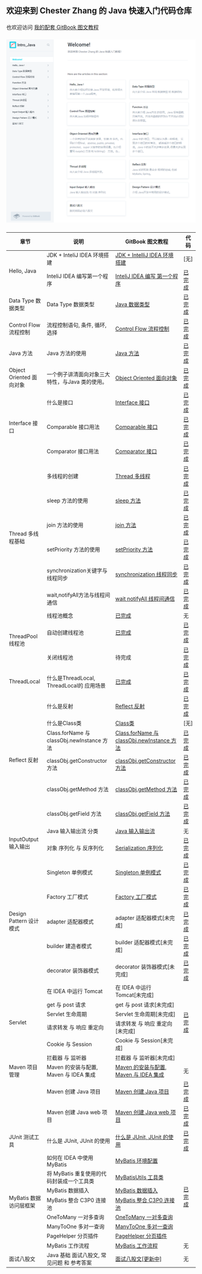 ## 欢迎来到 Chester Zhang 的 Java 快速入门代码仓库
####
也欢迎访问 [我的配套 GitBook 图文教程](https://chesterzhang666.gitbook.io/intro-java/)
###
![gitbook_homepage](./picture/gitbook_homepage.png)
###
 
 
<table class="tg">
<thead>
  <tr>
    <th class="tg-9wq8">章节</th>
    <th class="tg-9wq8">说明</th>
    <th class="tg-9wq8">GitBook 图文教程</th>
    <th class="tg-9wq8">代码</th>
  </tr>
</thead>
<tbody>
  <tr>
    <td class="tg-9wq8" rowspan="2">Hello, Java</td>
    <td class="tg-9wq8">JDK + InteliJ IDEA 环境搭建</td>
    <td class="tg-9wq8"><a href="https://chesterzhang666.gitbook.io/intro-java/hello-java/jdk-+-idea-huan-jing-da-jian">JDK + IntelliJ IDEA 环境搭建</a></td>
    <td class="tg-9wq8">[无]</td>
  </tr>
  <tr>
    <td class="tg-9wq8">InteliJ IDEA 编写第一个程序</td>
    <td class="tg-9wq8"><a href="https://chesterzhang666.gitbook.io/intro-java/hello-java/hello-intellij-idea">InteliJ IDEA 编写 第一个程序</a></td>
    <td class="tg-9wq8"><a href="https://github.com/chesterzhang/intro_Java/tree/zhc_dev/HelloProject">已完成</a></td>
  </tr>
  <tr>
    <td class="tg-9wq8">Data Type 数据类型</td>
    <td class="tg-9wq8">Data Type 数据类型</td>
    <td class="tg-9wq8"><a href="https://chesterzhang666.gitbook.io/intro-java/data-type">Java 数据类型</a></td>
    <td class="tg-9wq8"><a href="https://github.com/chesterzhang/intro_Java/tree/zhc_dev/DataTypeDemo">已完成</a></td>
  </tr>
  <tr>
    <td class="tg-9wq8">Control Flow 流程控制</td>
    <td class="tg-9wq8">流程控制语句, 条件, 循环, 选择</td>
    <td class="tg-9wq8"><a href="https://chesterzhang666.gitbook.io/intro-java/control-flow">Control Flow 流程控制</a></td>
    <td class="tg-9wq8"><a href="https://github.com/chesterzhang/intro_Java/tree/zhc_dev/ControlFlow/src/indi/chester/controflow">已完成</a></td>
  </tr>
  <tr>
    <td class="tg-9wq8">Java 方法</td>
    <td class="tg-9wq8">Java 方法的使用</td>
    <td class="tg-9wq8"><a href="https://chesterzhang666.gitbook.io/intro-java/function">Java 方法</a></td>
    <td class="tg-9wq8"><a href="https://github.com/chesterzhang/intro_Java/tree/zhc_dev/Function/src/indi/chester/functiondemo">已完成</a></td>
  </tr>
  <tr>
    <td class="tg-9wq8">Object Oriented 面向对象</td>
    <td class="tg-9wq8">一个例子讲清面向对象三大特性，与Java 类的使用。</td>
    <td class="tg-9wq8"><a href="https://chesterzhang666.gitbook.io/intro-java/ji-cheng-feng-zhuang-yu-duo-tai">Object Oriented 面向对象</a></td>
    <td class="tg-9wq8"><a href="https://github.com/chesterzhang/intro_Java/tree/zhc_dev/ObjectOriented/src/indi/chester/animal">已完成</a></td>
  </tr>
  <tr>
    <td class="tg-9wq8" rowspan="3">Interface 接口</td>
    <td class="tg-9wq8">什么是接口 </td>
    <td class="tg-9wq8"><a href="https://chesterzhang666.gitbook.io/intro-java/interface-jie-kou">Interface 接口</a></td>
    <td class="tg-9wq8"><a href="https://github.com/chesterzhang/intro_Java/tree/zhc_dev/Interface/src/indi/chester">已完成</a></td>
  </tr>
  <tr>
    <td class="tg-9wq8">Comparable 接口用法</td>
    <td class="tg-9wq8"><a href="https://chesterzhang666.gitbook.io/intro-java/interface-jie-kou/comparable">Comparable 接口</a></td>
    <td class="tg-9wq8"><a href="https://github.com/chesterzhang/intro_Java/tree/zhc_dev/Interface/src/indi/chester/comparabledemo">已完成</a></td>
  </tr>
  <tr>
    <td class="tg-9wq8">Comparator 接口用法</td>
    <td class="tg-9wq8"><a href="https://chesterzhang666.gitbook.io/intro-java/interface-jie-kou/comparator">Comparator 接口</a></td>
    <td class="tg-9wq8"><a href="https://github.com/chesterzhang/intro_Java/tree/zhc_dev/Interface/src/indi/chester/comparator">已完成</a></td>
  </tr>
  <tr>
    <td class="tg-9wq8" rowspan="6">Thread 多线程基础</td>
    <td class="tg-9wq8">多线程的创建</td>
    <td class="tg-9wq8"><a href="https://chesterzhang666.gitbook.io/intro-java/thread">Thread 多线程</a></td>
    <td class="tg-9wq8"><a href="https://github.com/chesterzhang/intro_Java/tree/zhc_dev/Thread/src/indi/chester/threadpool">已完成</a></td>
  </tr>
  <tr>
    <td class="tg-9wq8">sleep 方法的使用</td>
    <td class="tg-9wq8"><a href="https://chesterzhang666.gitbook.io/intro-java/thread/sleep-han-shu">sleep 方法</a></td>
    <td class="tg-9wq8"><a href="https://github.com/chesterzhang/intro_Java/tree/zhc_dev/Thread/src/indi/chester/thread">已完成</a></td>
  </tr>
  <tr>
    <td class="tg-9wq8">join 方法的使用</td>
    <td class="tg-9wq8"><a href="https://chesterzhang666.gitbook.io/intro-java/thread/join-han-shu">join 方法</a></td>
    <td class="tg-9wq8"><a href="https://github.com/chesterzhang/intro_Java/tree/zhc_dev/Thread/src/indi/chester/thread">已完成</a></td>
  </tr>
  <tr>
    <td class="tg-9wq8">setPriority 方法的使用</td>
    <td class="tg-9wq8"><a href="https://chesterzhang666.gitbook.io/intro-java/thread/setpriority-han-shu">setPriority 方法</a></td>
    <td class="tg-9wq8"><a href="https://github.com/chesterzhang/intro_Java/tree/zhc_dev/Thread/src/indi/chester/thread">已完成</a></td>
  </tr>
  <tr>
    <td class="tg-9wq8">synchronization关键字与线程同步</td>
    <td class="tg-9wq8"><a href="https://chesterzhang666.gitbook.io/intro-java/thread/synchronization-xian-cheng-tong-bu">synchronization 线程同步</a></td>
    <td class="tg-9wq8"><a href="https://github.com/chesterzhang/intro_Java/tree/zhc_dev/Thread/src/indi/chester/synchronization">已完成</a></td>
  </tr>
  <tr>
    <td class="tg-9wq8">wait,notifyAll方法与线程间通信</td>
    <td class="tg-9wq8"><a href="https://chesterzhang666.gitbook.io/intro-java/thread/wait-notifyall-xian-cheng-jian-tong-xin">wait notifyAll 线程间通信</a></td>
    <td class="tg-9wq8"><a href="https://github.com/chesterzhang/intro_Java/tree/zhc_dev/Thread/src/indi/chester/producer_consumer">已完成</a></td>
  </tr>
  <tr>
    <td class="tg-9wq8" rowspan="3">ThreadPool 线程池</td>
    <td class="tg-9wq8">线程池概念</td>
    <td class="tg-9wq8"><a href="https://chesterzhang666.gitbook.io/intro-java/threadpool-xian-cheng-chi">已完成</a></td>
    <td class="tg-9wq8">无</td>
  </tr>
  <tr>
    <td class="tg-9wq8">自动创建线程池</td>
    <td class="tg-9wq8"><a href="https://chesterzhang666.gitbook.io/intro-java/threadpool-xian-cheng-chi/zi-dong-chuang-jian-xian-cheng-chi">已完成</a></td>
    <td class="tg-9wq8"><a href="https://github.com/chesterzhang/intro_Java/tree/zhc_dev/Thread/src/indi/chester/threadpool">已完成</a></td>
  </tr>
  <tr>
    <td class="tg-9wq8">关闭线程池</td>
    <td class="tg-9wq8">待完成</td>
    <td class="tg-9wq8"><a href="https://github.com/chesterzhang/intro_Java/tree/zhc_dev/Thread/src/indi/chester/threadpool">已完成</a></td>
  </tr>
  <tr>
    <td class="tg-9wq8">ThreadLocal</td>
    <td class="tg-9wq8">什么是ThreadLocal, ThreadLocal的 应用场景</td>
    <td class="tg-9wq8"><a href="https://chesterzhang666.gitbook.io/intro-java/threadlocal">已完成</a></td>
    <td class="tg-9wq8"><a href="https://github.com/chesterzhang/intro_Java/tree/zhc_dev/Thread/src/indi/chester/threadlocal">已完成</a></td>
  </tr>
  <tr>
    <td class="tg-9wq8" rowspan="6"> Reflect 反射</td>
    <td class="tg-9wq8">什么是反射</td>
    <td class="tg-9wq8"><a href="https://chesterzhang666.gitbook.io/intro-java/refelct-fan-she">Reflect 反射</a></td>
    <td class="tg-9wq8"><a href="https://github.com/chesterzhang/intro_Java/tree/zhc_dev/Reflect/src/indi/chester/reflectdemo">已完成</a></td>
  </tr>
  <tr>
    <td class="tg-9wq8">什么是Class类</td>
    <td class="tg-9wq8"><a href="https://chesterzhang666.gitbook.io/intro-java/refelct-fan-she/class-lei">Class类</a></td>
    <td class="tg-9wq8">[无]</td>
  </tr>
  <tr>
    <td class="tg-9wq8">Class.forName 与 classObj.newInstance 方法</td>
    <td class="tg-9wq8"><a href="https://chesterzhang666.gitbook.io/intro-java/refelct-fan-she/class.forname-yu-classobj.newinstance-fang-fa">Class.forName 与 classObj.newInstance 方法</a></td>
    <td class="tg-9wq8"><a href="https://github.com/chesterzhang/intro_Java/tree/zhc_dev/Reflect/src/indi/chester/classdemo">已完成</a></td>
  </tr>
  <tr>
    <td class="tg-9wq8">classObj.getConstructor 方法</td>
    <td class="tg-9wq8"><a href="https://chesterzhang666.gitbook.io/intro-java/refelct-fan-she/class.getconstructor-fang-fa">classObj.getConstructor 方法</a></td>
    <td class="tg-9wq8"><a href="https://github.com/chesterzhang/intro_Java/tree/zhc_dev/Reflect/src/indi/chester/constructordemo">已完成</a></td>
  </tr>
  <tr>
    <td class="tg-9wq8">classObj.getMethod 方法</td>
    <td class="tg-9wq8"><a href="https://chesterzhang666.gitbook.io/intro-java/refelct-fan-she/classobj.getmethod-fang-fa">classObj.getMethod 方法</a></td>
    <td class="tg-9wq8"><a href="https://github.com/chesterzhang/intro_Java/tree/zhc_dev/Reflect/src/indi/chester/methoddemo">已完成</a></td>
  </tr>
  <tr>
    <td class="tg-9wq8">classObj.getField 方法</td>
    <td class="tg-9wq8"><a href="https://chesterzhang666.gitbook.io/intro-java/refelct-fan-she/classobj.getfield-fang-fa">classObj.getField 方法</a></td>
    <td class="tg-9wq8"><a href="https://github.com/chesterzhang/intro_Java/tree/zhc_dev/Reflect/src/indi/chester/fileddemo">已完成</a></td>
  </tr>
  <tr>
    <td class="tg-9wq8" rowspan="2">InputOutput 输入输出</td>
    <td class="tg-9wq8">Java 输入输出流 分类</td>
    <td class="tg-9wq8"><a href="https://chesterzhang666.gitbook.io/intro-java/input-output-shu-ru-shu-chu">Java 输入输出流</a></td>
    <td class="tg-9wq8">无</td>
  </tr>
  <tr>
    <td class="tg-9wq8">对象 序列化 与 反序列化</td>
    <td class="tg-9wq8"><a href="https://chesterzhang666.gitbook.io/intro-java/input-output-shu-ru-shu-chu/serialization-xu-lie-hua">Serialization 序列化</a></td>
    <td class="tg-9wq8"><a href="https://github.com/chesterzhang/intro_Java/tree/zhc_dev/InputOutput">已完成</a></td>
  </tr>
  <tr>
    <td class="tg-9wq8" rowspan="5">Design Pattern 设计模式</td>
    <td class="tg-9wq8"> Singleton 单例模式</td>
    <td class="tg-9wq8"><a href="https://chesterzhang666.gitbook.io/intro-java/design-pattern-she-ji-mo-shi/singleton-dan-li-mo-shi">Singleton 单例模式</a></td>
    <td class="tg-9wq8"><a href="https://github.com/chesterzhang/intro_Java/tree/zhc_dev/DesignPattern/src/indi/chester/singleton">已完成</a></td>
  </tr>
  <tr>
    <td class="tg-9wq8"> Factory 工厂模式</td>
    <td class="tg-9wq8"><a href="https://chesterzhang666.gitbook.io/intro-java/design-pattern-she-ji-mo-shi/factory-gong-chang-mo-shi">Factory 工厂模式</a></td>
    <td class="tg-9wq8"><a href="https://github.com/chesterzhang/intro_Java/tree/zhc_dev/DesignPattern/src/indi/chester/factory">已完成</a></td>
  </tr>
  <tr>
    <td class="tg-9wq8">adapter 适配器模式</td>
    <td class="tg-9wq8">adapter 适配器模式[未完成]</td>
    <td class="tg-9wq8"><a href="https://github.com/chesterzhang/intro_Java/tree/zhc_dev/DesignPattern/src/indi/chester/adapter">已完成</a></td>
  </tr>
  <tr>
    <td class="tg-9wq8">builder 建造者模式</td>
    <td class="tg-9wq8">builder 适配器模式[未完成]</td>
    <td class="tg-9wq8"><a href="https://github.com/chesterzhang/intro_Java/tree/zhc_dev/DesignPattern/src/indi/chester/builder">已完成</a></td>
  </tr>
  <tr>
    <td class="tg-9wq8">decorator 装饰器模式</td>
    <td class="tg-9wq8">decorator 装饰器模式[未完成]</td>
    <td class="tg-9wq8"><a href="https://github.com/chesterzhang/intro_Java/tree/zhc_dev/DesignPattern/src/indi/chester/decorator">已完成</a></td>
  </tr>
  <tr>
    <td class="tg-9wq8" rowspan="6">Servlet</td>
    <td class="tg-9wq8">在 IDEA 中运行 Tomcat</td>
    <td class="tg-9wq8">在 IDEA 中运行 Tomcat[未完成]</td>
    <td class="tg-9wq8" rowspan="6"><a href="https://github.com/chesterzhang/intro_Java/tree/zhc_dev/Servlet01">已完成</a></td>
  </tr>
  <tr>
    <td class="tg-9wq8">get 与 post 请求</td>
    <td class="tg-9wq8">get 与 post 请求[未完成]</td>
  </tr>
  <tr>
    <td class="tg-9wq8">Servlet 生命周期</td>
    <td class="tg-9wq8">Servlet 生命周期[未完成]</td>
  </tr>
  <tr>
    <td class="tg-9wq8">请求转发 与 响应 重定向</td>
    <td class="tg-9wq8">请求转发 与 响应 重定向[未完成]</td>
  </tr>
  <tr>
    <td class="tg-9wq8">Cookie 与 Session</td>
    <td class="tg-9wq8">Cookie 与 Session[未完成]</td>
  </tr>
  <tr>
    <td class="tg-9wq8">拦截器 与 监听器</td>
    <td class="tg-9wq8">拦截器 与 监听器[未完成]</td>
  </tr>
  <tr>
    <td class="tg-9wq8">Maven 项目管理</td>
    <td class="tg-9wq8">Maven 的安装与配置, Maven 与 IDEA 集成</td>
    <td class="tg-9wq8"><a href="https://chesterzhang666.gitbook.io/intro-java/maven/maven-an-zhuang-yu-pei-zhi">Maven 的安装与配置, Maven 与 IDEA 集成</a></td>
    <td class="tg-9wq8">无</td>
  </tr>
  <tr>
    <td class="tg-9wq8"></td>
    <td class="tg-9wq8">Maven 创建 Java 项目</td>
    <td class="tg-9wq8"><a href="https://chesterzhang666.gitbook.io/intro-java/maven/maven-chuang-jian-java-xiang-mu">Maven 创建 Java 项目</a></td>
    <td class="tg-9wq8"><a href="https://github.com/chesterzhang/intro_Java/tree/zhc_dev/Maven0">已完成</a></td>
  </tr>
  <tr>
    <td class="tg-9wq8"></td>
    <td class="tg-9wq8">Maven  创建 Java web 项目</td>
    <td class="tg-9wq8"><a href="https://chesterzhang666.gitbook.io/intro-java/maven/maven-chuang-jian-java-web-xiang-mu">Maven  创建 Java web 项目</a></td>
    <td class="tg-9wq8"><a href="https://github.com/chesterzhang/intro_Java/tree/zhc_dev/Maven1">已完成</a></td>
  </tr>
  <tr>
    <td class="tg-9wq8">JUnit 测试工具</td>
    <td class="tg-9wq8">什么是 JUnit, JUnit 的使用</td>
    <td class="tg-9wq8"><a href="https://chesterzhang666.gitbook.io/intro-java/junit-dan-yuan-ce-shi-gong-ju">什么是 JUnit, JUnit 的使用</a></td>
    <td class="tg-9wq8"><a href="https://github.com/chesterzhang/intro_Java/tree/zhc_dev/JUnit">已完成</a></td>
  </tr>
  <tr>
    <td class="tg-9wq8" rowspan="8">MyBatis 数据访问层框架</td>
    <td class="tg-9wq8">如何在 IDEA 中使用 MyBatis</td>
    <td class="tg-9wq8"><a href="https://chesterzhang666.gitbook.io/intro-java/mybatis/mybatis-huan-jing-pei-zhi">MyBatis 环境配置</a></td>
    <td class="tg-9wq8" rowspan="7"><a href="https://github.com/chesterzhang/intro_Java/tree/zhc_dev/MyBatis">已完成</a></td>
  </tr>
  <tr>
    <td class="tg-9wq8">将 MyBatis 重复使用的代码封装成一个工具类</td>
    <td class="tg-9wq8"><a href="https://chesterzhang666.gitbook.io/intro-java/mybatis/mybatisutils-gong-ju-lei">MyBatisUtils 工具类</a></td>
  </tr>
  <tr>
    <td class="tg-9wq8">MyBatis 数据插入</td>
    <td class="tg-9wq8"><a href="https://chesterzhang666.gitbook.io/intro-java/mybatis/mybatis-shu-ju-cha-ru">MyBatis 数据插入</a></td>
  </tr>
  <tr>
    <td class="tg-9wq8">MyBatis 整合 C3P0 连接池</td>
    <td class="tg-9wq8"><a href="https://chesterzhang666.gitbook.io/intro-java/mybatis/mybatis-zheng-he-c3p0-lian-jie-chi">MyBatis 整合 C3P0 连接池</a></td>
  </tr>
  <tr>
    <td class="tg-9wq8">OneToMany 一对多查询</td>
    <td class="tg-9wq8"><a href="https://chesterzhang666.gitbook.io/intro-java/mybatis/onetomany-cha-xun">OneToMany 一对多查询</a></td>
  </tr>
  <tr>
    <td class="tg-9wq8">ManyToOne 多对一查询</td>
    <td class="tg-9wq8"><a href="https://app.gitbook.com/s/-MeAUhQfs4IbJtX3pwu_/mybatis/manytoone-cha-xun">ManyToOne 多对一查询</a></td>
  </tr>
  <tr>
    <td class="tg-9wq8">PageHelper 分页插件</td>
    <td class="tg-9wq8"><a href="https://chesterzhang666.gitbook.io/intro-java/mybatis/pagehelper-fen-ye-cha-jian">PageHelper 分页插件</a></td>
  </tr>
  <tr>
    <td class="tg-9wq8">MyBatis 工作流程</td>
    <td class="tg-9wq8"><a href="https://chesterzhang666.gitbook.io/intro-java/mybatis">MyBatis 工作流程</a></td>
    <td class="tg-9wq8">无</td>
  </tr>
  <tr>
    <td class="tg-9wq8">面试八股文</td>
    <td class="tg-9wq8">Java 基础 面试八股文, 常见问题 和 参考答案</td>
    <td class="tg-9wq8"><a href="https://chesterzhang666.gitbook.io/intro-java/mian-shi-ba-gu-wen">面试八股文[更新中]</a></td>
    <td class="tg-9wq8">无</td>
  </tr>
</tbody>
</table>